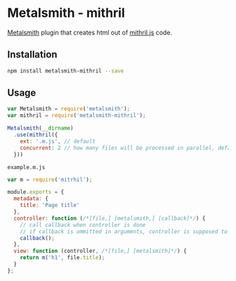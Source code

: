 # Metalsmith - mithril

[Metalsmith](http://www.metalsmith.io/) plugin that creates html out of [mithril.js](http://mithril.js.org/) code.

## Installation

```bash
npm install metalsmith-mithril --save
```

## Usage

```javascript
var Metalsmith = require('metalsmith');
var mithril = require('metalsmith-mithril');

Metalsmith(__dirname)
  .use(mithril({
    ext: '.m.js', // default
    concurrent: 2 // how many files will be processed in parallel, default is none
  }))
```

`example.m.js`

```javascript
var m = require('mitrhil');

module.exports = {
  metadata: {
    title: 'Page title'
  },
  controller: function (/*[file,] [metalsmith,] [callback]*/) {
    // call callback when controller is done
    // if callback is ommitted in arguments, controller is supposed to be sync
    callback();
  },
  view: function (controller, /*[file,] [metalsmith]*/) {
    return m('h1', file.title);
  }
};
```
